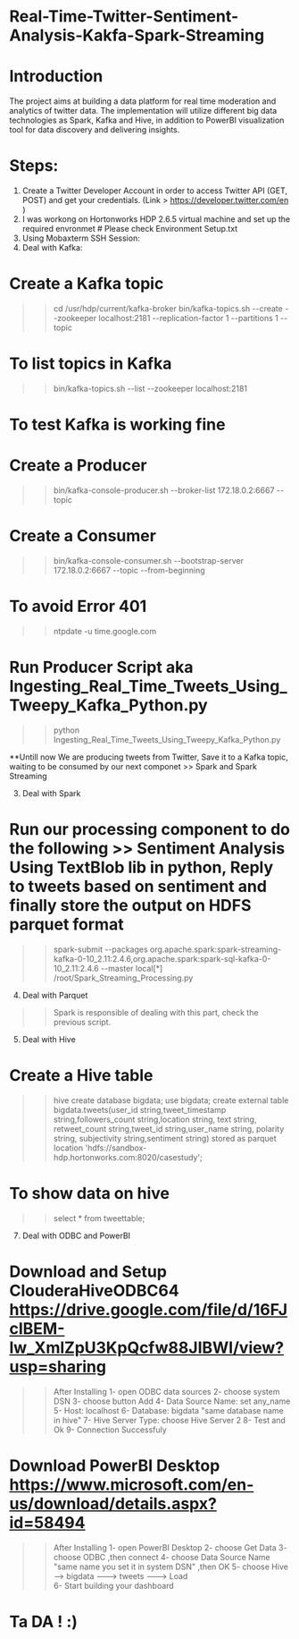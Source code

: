 # Real-Time-Twitter-Sentiment-Analysis-Kakfa-Spark-Streaming 

# Introduction
The project aims at building a data platform for real time moderation and analytics of twitter data. The implementation will utilize different big data technologies as Spark, Kafka and Hive, in addition to PowerBI visualization tool for data discovery and delivering insights. 

# Steps: 

1) Create a Twitter Developer Account in order to access Twitter API (GET, POST) and get your credentials. (Link > https://developer.twitter.com/en ) 
2) I was workong on Hortonworks HDP 2.6.5 virtual machine and set up the required envronmet # Please check Environment Setup.txt 
3) Using Mobaxterm SSH Session: 
  1) Deal with Kafka: 
  # Create a Kafka topic 
  >> cd /usr/hdp/current/kafka-broker 
  >> bin/kafka-topics.sh --create --zookeeper localhost:2181 --replication-factor 1  --partitions 1  --topic <name>   
  
  # To list topics in Kafka 
  >> bin/kafka-topics.sh --list --zookeeper localhost:2181 
  
  # To test Kafka is working fine 
  # Create a Producer  
  >> bin/kafka-console-producer.sh --broker-list 172.18.0.2:6667 --topic <name>  
 
  # Create a Consumer 
  >> bin/kafka-console-consumer.sh --bootstrap-server 172.18.0.2:6667 --topic <name> --from-beginning 
 
  # To avoid Error 401  
  >> ntpdate -u time.google.com 
  
  # Run Producer Script aka Ingesting_Real_Time_Tweets_Using_Tweepy_Kafka_Python.py 
  >> python Ingesting_Real_Time_Tweets_Using_Tweepy_Kafka_Python.py  
  
  **Untill now We are producing tweets from Twitter, Save it to a Kafka topic, waiting to be consumed by our next componet >> Spark and Spark Streaming 
  
  3) Deal with Spark  
  # Run our processing component to do the following >> Sentiment Analysis Using TextBlob lib in python, Reply to tweets based on sentiment and finally store the       output on HDFS parquet format  

 >> spark-submit --packages org.apache.spark:spark-streaming-kafka-0-10_2.11:2.4.6,org.apache.spark:spark-sql-kafka-0-10_2.11:2.4.6 --master local[*] /root/Spark_Streaming_Processing.py
 
  4) Deal with Parquet  
>> Spark is responsible of dealing with this part, check the previous script.  

  5) Deal with Hive  
  # Create a Hive table 
  >> hive 
  >> create database bigdata; 
  >> use bigdata; 
  >> create external table bigdata.tweets(user_id string,tweet_timestamp string,followers_count string,location string, text string, retweet_count string,tweet_id string,user_name string, polarity string, subjectivity string,sentiment string) stored as parquet location 'hdfs://sandbox-hdp.hortonworks.com:8020/casestudy'; 
  
  # To show data on hive 
  >> select * from tweettable;

  7) Deal with ODBC and PowerBI
  # Download and Setup ClouderaHiveODBC64 https://drive.google.com/file/d/16FJcIBEM-lw_XmlZpU3KpQcfw88JIBWI/view?usp=sharing 
  >> After Installing
  >>  1- open ODBC data sources
      2- choose system DSN
      3- choose button Add
      4- Data Source Name: set any_name
      5- Host: localhost
      6- Database: bigdata "same database name in hive"
      7- Hive Server Type: choose Hive Server 2
      8- Test and Ok
      9- Connection Successfuly 
      
  # Download PowerBI Desktop https://www.microsoft.com/en-us/download/details.aspx?id=58494 
 >> After Installing
 >>  1- open PowerBI Desktop
      2- choose Get Data
      3- choose ODBC ,then connect
      4- choose Data Source Name "same name you set it in system DSN" ,then OK
      5- choose Hive --> bigdata ---> tweets ---> Load  
      6- Start building your dashboard  
      
  # Ta DA ! :)

